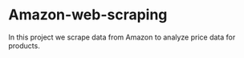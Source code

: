 # Amazon-web-scraping
In this project we scrape data from Amazon to analyze price data for products.
